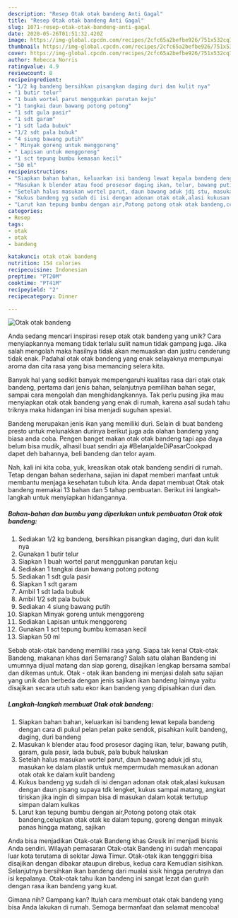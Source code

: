 ```yaml
---
description: "Resep Otak otak bandeng Anti Gagal"
title: "Resep Otak otak bandeng Anti Gagal"
slug: 1071-resep-otak-otak-bandeng-anti-gagal
date: 2020-05-26T01:51:32.420Z
image: https://img-global.cpcdn.com/recipes/2cfc65a2befbe926/751x532cq70/otak-otak-bandeng-foto-resep-utama.jpg
thumbnail: https://img-global.cpcdn.com/recipes/2cfc65a2befbe926/751x532cq70/otak-otak-bandeng-foto-resep-utama.jpg
cover: https://img-global.cpcdn.com/recipes/2cfc65a2befbe926/751x532cq70/otak-otak-bandeng-foto-resep-utama.jpg
author: Rebecca Norris
ratingvalue: 4.9
reviewcount: 8
recipeingredient:
- "1/2 kg bandeng bersihkan pisangkan daging duri dan kulit nya"
- "1 butir telur"
- "1 buah wortel parut menggunkan parutan keju"
- "1 tangkai daun bawang potong potong"
- "1 sdt gula pasir"
- "1 sdt garam"
- "1 sdt lada bubuk"
- "1/2 sdt pala bubuk"
- "4 siung bawang putih"
- " Minyak goreng untuk menggoreng"
- " Lapisan untuk menggoreng"
- "1 sct tepung bumbu kemasan kecil"
- "50 ml"
recipeinstructions:
- "Siapkan bahan bahan, keluarkan isi bandeng lewat kepala bandeng dengan cara di pukul pelan pelan pake sendok, pisahkan kulit bandeng, daging, duri bandeng"
- "Masukan k blender atau food prosesor daging ikan, telur, bawang putih, garam, gula pasir, lada bubuk, pala bubuk haluskan"
- "Setelah halus masukan wortel parut, daun bawang aduk jdi stu, masukan ke dalam plastik untuk mempermudah memasukan adonan otak otak ke dalam kulit bandeng"
- "Kukus bandeng yg sudah di isi dengan adonan otak otak,alasi kukusan dengan daun pisang supaya tdk lengket, kukus sampai matang, angkat tiriskan jika ingin di simpan bisa di masukan dalam kotak tertutup simpan dalam kulkas"
- "Larut kan tepung bumbu dengan air,Potong potong otak otak bandeng,celupkan otak otak ke dalam tepung, goreng dengan minyak panas hingga matang, sajikan"
categories:
- Resep
tags:
- otak
- otak
- bandeng

katakunci: otak otak bandeng 
nutrition: 154 calories
recipecuisine: Indonesian
preptime: "PT20M"
cooktime: "PT41M"
recipeyield: "2"
recipecategory: Dinner

---
```



![Otak otak bandeng](https://img-global.cpcdn.com/recipes/2cfc65a2befbe926/751x532cq70/otak-otak-bandeng-foto-resep-utama.jpg)

Anda sedang mencari inspirasi resep otak otak bandeng yang unik? Cara menyiapkannya memang tidak terlalu sulit namun tidak gampang juga. Jika salah mengolah maka hasilnya tidak akan memuaskan dan justru cenderung tidak enak. Padahal otak otak bandeng yang enak selayaknya mempunyai aroma dan cita rasa yang bisa memancing selera kita.

Banyak hal yang sedikit banyak mempengaruhi kualitas rasa dari otak otak bandeng, pertama dari jenis bahan, selanjutnya pemilihan bahan segar, sampai cara mengolah dan menghidangkannya. Tak perlu pusing jika mau menyiapkan otak otak bandeng yang enak di rumah, karena asal sudah tahu triknya maka hidangan ini bisa menjadi suguhan spesial.

Bandeng merupakan jenis ikan yang memiliki duri. Selain di buat bandeng presto untuk melunakkan durinya berikut juga ada olahan bandeng yang biasa anda coba. Pengen banget makan otak otak bandeng tapi apa daya belum bisa mudik, alhasil buat sendiri aja #BelanjaIdeDiPasarCookpad dapet deh bahannya, beli bandeng dan telor ayam.


Nah, kali ini kita coba, yuk, kreasikan otak otak bandeng sendiri di rumah. Tetap dengan bahan sederhana, sajian ini dapat memberi manfaat untuk membantu menjaga kesehatan tubuh kita. Anda dapat membuat Otak otak bandeng memakai 13 bahan dan 5 tahap pembuatan. Berikut ini langkah-langkah untuk menyiapkan hidangannya.

<!--inarticleads1-->

##### Bahan-bahan dan bumbu yang diperlukan untuk pembuatan Otak otak bandeng:

1. Sediakan 1/2 kg bandeng, bersihkan pisangkan daging, duri dan kulit nya
1. Gunakan 1 butir telur
1. Siapkan 1 buah wortel parut menggunkan parutan keju
1. Sediakan 1 tangkai daun bawang potong potong
1. Sediakan 1 sdt gula pasir
1. Siapkan 1 sdt garam
1. Ambil 1 sdt lada bubuk
1. Ambil 1/2 sdt pala bubuk
1. Sediakan 4 siung bawang putih
1. Siapkan  Minyak goreng untuk menggoreng
1. Sediakan  Lapisan untuk menggoreng
1. Gunakan 1 sct tepung bumbu kemasan kecil
1. Siapkan 50 ml


Sebab otak-otak bandeng memiliki rasa yang. Siapa tak kenal Otak-otak Bandeng, makanan khas dari Semarang? Salah satu olahan Bandeng ini umumnya dijual matang dan siap goreng, disajikan lengkap bersama sambal dan dikemas untuk. Otak - otak ikan bandeng ini menjasi dalah satu sajian yang unik dan berbeda dengan jenis sajikan ikan bandeng lainnya yaitu disajikan secara utuh satu ekor ikan bandeng yang dipisahkan duri dan. 

<!--inarticleads2-->

##### Langkah-langkah membuat Otak otak bandeng:

1. Siapkan bahan bahan, keluarkan isi bandeng lewat kepala bandeng dengan cara di pukul pelan pelan pake sendok, pisahkan kulit bandeng, daging, duri bandeng
1. Masukan k blender atau food prosesor daging ikan, telur, bawang putih, garam, gula pasir, lada bubuk, pala bubuk haluskan
1. Setelah halus masukan wortel parut, daun bawang aduk jdi stu, masukan ke dalam plastik untuk mempermudah memasukan adonan otak otak ke dalam kulit bandeng
1. Kukus bandeng yg sudah di isi dengan adonan otak otak,alasi kukusan dengan daun pisang supaya tdk lengket, kukus sampai matang, angkat tiriskan jika ingin di simpan bisa di masukan dalam kotak tertutup simpan dalam kulkas
1. Larut kan tepung bumbu dengan air,Potong potong otak otak bandeng,celupkan otak otak ke dalam tepung, goreng dengan minyak panas hingga matang, sajikan


Anda bisa menjadikan Otak-otak Bandeng khas Gresik ini menjadi bisnis Anda sendiri. Wilayah pemasaran Otak-otak Bandeng ini sudah mencapai luar kota terutama di sekitar Jawa Timur. Otak-otak ikan tengggiri bisa disajikan dengan dibakar ataupun direbus, kedua cara Kemudian sisihkan. Selanjutnya bersihkan ikan bandeng dari mualai sisik hingga perutnya dan isi kepalanya. Otak-otak tahu ikan bandeng ini sangat lezat dan gurih dengan rasa ikan bandeng yang kuat. 

Gimana nih? Gampang kan? Itulah cara membuat otak otak bandeng yang bisa Anda lakukan di rumah. Semoga bermanfaat dan selamat mencoba!
